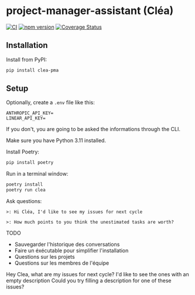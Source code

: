 # project-manager-assistant (Cléa)

[![CI](https://github.com/samdouble/clea-project-manager-assistant/actions/workflows/checks.yml/badge.svg)](https://github.com/samdouble/clea-project-manager-assistant/actions/workflows/checks.yml)
[![npm version](https://img.shields.io/npm/v/clea-project-manager-assistant.svg?style=flat)](https://www.npmjs.org/package/clea-project-manager-assistant)
[![Coverage Status](https://coveralls.io/repos/samdouble/clea-project-manager-assistant/badge.svg?branch=master&service=github)](https://coveralls.io/github/samdouble/clea-project-manager-assistant?branch=master)

## Installation

Install from PyPI:
```sh
pip install clea-pma
```

## Setup

Optionally, create a `.env` file like this:
```
ANTHROPIC_API_KEY=
LINEAR_API_KEY=
```
If you don't, you are going to be asked the informations through the CLI.

Make sure you have Python 3.11 installed.

Install Poetry:
```sh
pip install poetry
```

Run in a terminal window:
```sh
poetry install
poetry run clea
```

Ask questions:
```
>: Hi Cléa, I'd like to see my issues for next cycle

>: How much points to you think the unestimated tasks are worth?
```

TODO
- Sauvegarder l'historique des conversations
- Faire un éxécutable pour simplifier l'installation
- Questions sur les projets
- Questions sur les membres de l'équipe



Hey Clea, what are my issues for next cycle?
I'd like to see the ones with an empty description
Could you try filling a description for one of these issues?


